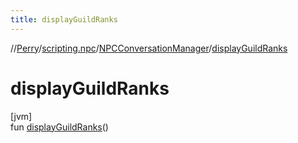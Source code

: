 ```yaml
---
title: displayGuildRanks
---
```

//[Perry](../../../index.html)/[scripting.npc](../index.html)/[NPCConversationManager](index.html)/[displayGuildRanks](display-guild-ranks.html)



# displayGuildRanks



[jvm]\
fun [displayGuildRanks](display-guild-ranks.html)()




